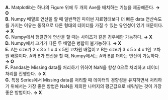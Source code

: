 **A.** Matplotlib는 하나의 Figure 위에 두 개의 Axe를 배치하는 기능을 제공해준다. **→ O**   
**B.** Numpy 배열로 연산을 할 때 일반적인 파이썬 자료형태보다 더 빠른 data 연산속도를 가지는 이유는 동적으로 다른 형태의 데이터를 가질 수 있는 유연성이 있기 때문이다. **→ X**   
**C.** Numpy에서 행렬간에 연산을 할 때는 사이즈가 같은 경우에만 가능하다. **→ X**   
**D.** Numpy에서 크기가 다른 두 배열은 병합이 불가능하다. **→ X**   
**E.** A는 size가 2 x 3 x 1 x 4 x 5인 고차원 배열이고 B는 size가 3 x 5 x 4 x 1인 고차원 배열이다. A와 B가 연산을 할 때, Numpy에서는 A와 B를 더하는 연산이 가능하다. **→ O**   
**F.** Pandas는 Missing data를 처리하기 위하여 NaN을 항상 0으로 처리하고 데이터 처리를 진행한다. **→ X**   
**G.** 특정 Series에서 Missing data를 처리할 때 데이터의 경향성을 유지하면서 처리하기 위해서는 가장 좋은 방법은 NaN을 제외한 나머지의 평균값으로 채워넣는 것이 가장 좋은 방법이다. **→ X**   

